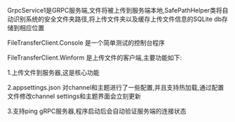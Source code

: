 GrpcService1是GRPC服务端,文件将被上传到服务端本地,SafePathHelper类将自动识别系统的安全文件夹路径,将上传文件夹以及缓存上传文件信息的SQLite db存储到相应位置

FileTransferClient.Console 是一个简单测试的控制台程序

FileTransferClient.Winform 是上传文件的客户端,主要功能如下:

1.上传文件到服务器,这是核心功能

2.appsettings.json 对channel和主题进行了一些配置,并且支持热加载,通过配置文件修改channel settings和主题界面会立刻更新

3.支持ping gRPC服务器,程序启动后会自动验证服务端的连接状态
